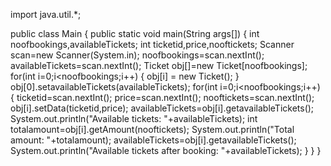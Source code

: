 import java.util.*;

public class Main
{
    public static void main(String args[])
    {
        int noofbookings,availableTickets;
        int ticketid,price,nooftickets;
        Scanner scan=new Scanner(System.in);
        noofbookings=scan.nextInt();
        availableTickets=scan.nextInt();
        Ticket obj[]=new Ticket[noofbookings];
        for(int i=0;i<noofbookings;i++)
        {
            obj[i] = new Ticket();
        }
        obj[0].setavailableTickets(availableTickets);
        for(int i=0;i<noofbookings;i++)
        {
            ticketid=scan.nextInt();
            price=scan.nextInt();
            nooftickets=scan.nextInt();
            obj[i].setData(ticketid,price);
            availableTickets=obj[i].getavailableTickets();
            System.out.println("Available tickets: "+availableTickets);
            int totalamount=obj[i].getAmount(nooftickets);
            System.out.println("Total amount: "+totalamount);
            availableTickets=obj[i].getavailableTickets();
            System.out.println("Available tickets after booking: "+availableTickets);
        }
    }
}
